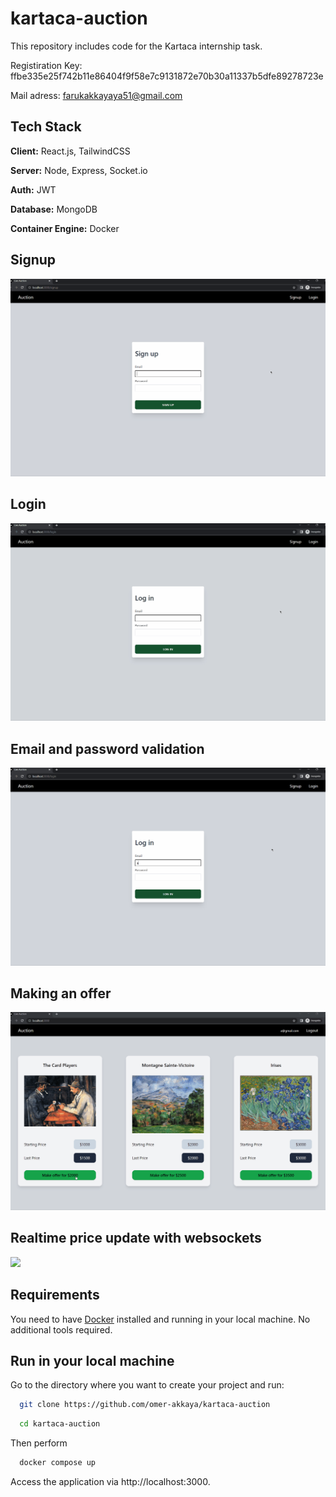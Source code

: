 # kartaca-auction

This repository includes code for the Kartaca internship task.

Registiration Key: ffbe335e25f742b11e86404f9f58e7c9131872e70b30a11337b5dfe89278723e

Mail adress: farukakkayaya51@gmail.com

## Tech Stack

**Client:** React.js, TailwindCSS

**Server:** Node, Express, Socket.io

**Auth:** JWT

**Database:** MongoDB

**Container Engine:** Docker

## Signup

![](https://github.com/omer-akkaya/gifs/blob/main/signup2.gif)

## Login

![](https://github.com/omer-akkaya/gifs/blob/main/login.gif)

## Email and password validation

![](https://github.com/omer-akkaya/gifs/blob/main/validation.gif)

## Making an offer

![](https://github.com/omer-akkaya/gifs/blob/main/offer.gif)

## Realtime price update with websockets

![](https://github.com/omer-akkaya/gifs/blob/main/realtime.gif)

## Requirements

You need to have [Docker](https://www.docker.com/) installed and running in your local machine. No additional tools required.

## Run in your local machine

Go to the directory where you want to create your project and run:

```bash
  git clone https://github.com/omer-akkaya/kartaca-auction
```

```bash
  cd kartaca-auction
```

Then perform

```bash
  docker compose up
```

Access the application via http://localhost:3000.
